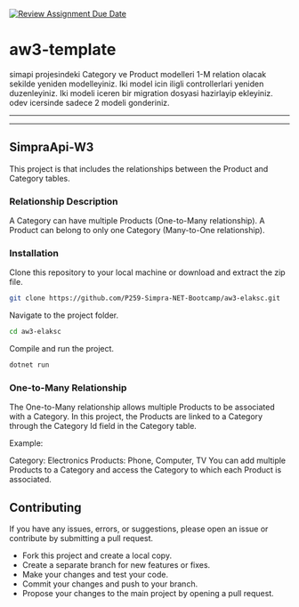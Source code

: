 [![Review Assignment Due Date](https://classroom.github.com/assets/deadline-readme-button-24ddc0f5d75046c5622901739e7c5dd533143b0c8e959d652212380cedb1ea36.svg)](https://classroom.github.com/a/gaQlcHTs)
# aw3-template

simapi projesindeki Category ve Product modelleri 1-M relation olacak sekilde yeniden modelleyiniz.
Iki model icin iligli controllerlari yeniden duzenleyiniz. 
Iki modeli iceren bir migration dosyasi hazirlayip ekleyiniz. 
odev icersinde sadece 2 modeli gonderiniz. 

--------
--------

## SimpraApi-W3

This project is that includes the relationships between the Product and Category tables.

### Relationship Description
A Category can have multiple Products (One-to-Many relationship).
A Product can belong to only one Category (Many-to-One relationship).

### Installation

Clone this repository to your local machine or download and extract the zip file.

```bash
git clone https://github.com/P259-Simpra-NET-Bootcamp/aw3-elaksc.git
```
Navigate to the project folder.

```bash
cd aw3-elaksc
```
Compile and run the project.

```bash
dotnet run
```


### One-to-Many Relationship
The One-to-Many relationship allows multiple Products to be associated with a Category. In this project, the Products are linked to a Category through the Category Id field in the Category table.

Example:

Category: Electronics
Products: Phone, Computer, TV
You can add multiple Products to a Category and access the Category to which each Product is associated.




## Contributing
If you have any issues, errors, or suggestions, please open an issue or contribute by submitting a pull request.

- Fork this project and create a local copy.
- Create a separate branch for new features or fixes.
- Make your changes and test your code.
- Commit your changes and push to your branch.
- Propose your changes to the main project by opening a pull request.
